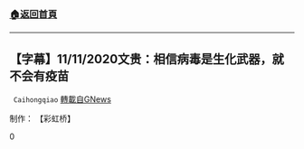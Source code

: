 ###  [:house:返回首頁](https://github.com/ourhimalayas/txt)
---

## 【字幕】11/11/2020文贵：相信病毒是生化武器，就不会有疫苗
` Caihongqiao` [轉載自GNews](https://gnews.org/zh-hans/552552/)

制作： 【彩虹桥】

0
